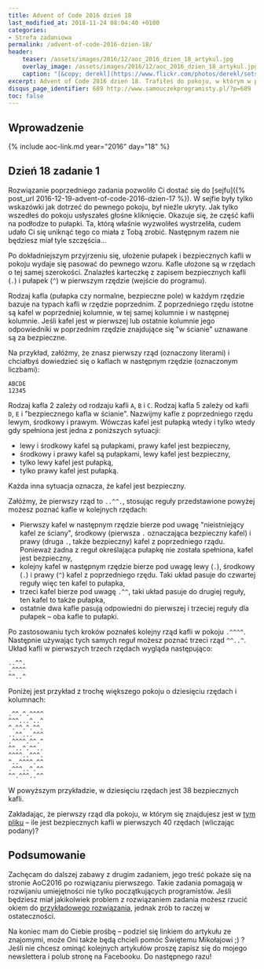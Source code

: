 ```yaml
---
title: Advent of Code 2016 dzień 18
last_modified_at: 2018-11-24 08:04:40 +0100
categories:
- Strefa zadaniowa
permalink: /advent-of-code-2016-dzien-18/
header:
    teaser: /assets/images/2016/12/aoc_2016_dzien_18_artykul.jpg
    overlay_image: /assets/images/2016/12/aoc_2016_dzien_18_artykul.jpg
    caption: "[&copy; derekl](https://www.flickr.com/photos/derekl/sets/72157649148835567)"
excerpt: Advent of Code 2016 dzień 18. Trafiłeś do pokoju, w którym w podłodze ukrytych jest sporo pułapek. Znasz algorytm według, którego układane były pułapki. Które kafle są bezpieczne?
disqus_page_identifier: 689 http://www.samouczekprogramisty.pl/?p=689
toc: false
---
```


## Wprowadzenie

{% include aoc-link.md year="2016" day="18" %}

## Dzień 18 zadanie 1

Rozwiązanie poprzedniego zadania pozwoliło Ci dostać się do [sejfu]({% post_url 2016-12-19-advent-of-code-2016-dzien-17 %}). W sejfie były tylko wskazówki jak dotrzeć do pewnego pokoju, był nieźle ukryty. Jak tylko wszedłeś do pokoju usłyszałeś głośne kliknięcie. Okazuje się, że część kafli na podłodze to pułapki. Ta, którą właśnie wyzwoliłeś wystrzeliła, cudem udało Ci się uniknąć tego co miała z Tobą zrobić. Następnym razem nie będziesz miał tyle szczęścia...

Po dokładniejszym przyjrzeniu się, ułożenie pułapek i bezpiecznych kafli w pokoju wydaje się pasować do pewnego wzoru. Kafle ułożone są w rzędach o tej samej szerokości. Znalazłeś karteczkę z zapisem bezpiecznych kafli (`.`) i pułapek (`^`) w pierwszym rzędzie (wejście do programu).

Rodzaj kafla (pułapka czy normalne, bezpieczne pole) w każdym rzędzie bazuje na typach kafli w rzędzie poprzednim. Z poprzedniego rzędu istotne są kafel w poprzedniej kolumnie, w tej samej kolumnie i w następnej kolumnie. Jeśli kafel jest w pierwszej lub ostatnie kolumnie jego odpowiedniki w poprzednim rzędzie znajdujące się "w ścianie" uznawane są za bezpieczne.

Na przykład, załóżmy, że znasz pierwszy rząd (oznaczony literami) i chciałbyś dowiedzieć się o kaflach w następnym rzędzie (oznaczonym liczbami):

    ABCDE
    12345

Rodzaj kafla 2 zależy od rodzaju kafli `A`, `B` i `C`. Rodzaj kafla 5 zależy od kafli `D`, `E` i "bezpiecznego kafla w ścianie". Nazwijmy kafle z poprzedniego rzędu lewym, środkowy i prawym. Wówczas kafel jest pułapką wtedy i tylko wtedy gdy spełniona jest jedna z poniższych sytuacji:
- lewy i środkowy kafel są pułapkami, prawy kafel jest bezpieczny,
- środkowy i prawy kafel są pułapkami, lewy kafel jest bezpieczny,
- tylko lewy kafel jest pułapką,
- tylko prawy kafel jest pułapką.

Każda inna sytuacja oznacza, że kafel jest bezpieczny.

Załóżmy, że pierwszy rząd to `..^^.`, stosując reguły przedstawione powyżej możesz poznać kafle w kolejnych rzędach:

- Pierwszy kafel w następnym rzędzie bierze pod uwagę "nieistniejący kafel ze ściany", środkowy (pierwsza `.` oznaczająca bezpieczny kafel) i prawy (druga `.`, także bezpieczny) kafel z poprzedniego rządu. Ponieważ żadna z reguł określająca pułapkę nie została spełniona, kafel jest bezpieczny,
- kolejny kafel w następnym rzędzie bierze pod uwagę lewy (`.`), środkowy (`.`) i prawy (`^`) kafel z poprzedniego rzędu. Taki układ pasuje do czwartej reguły więc ten kafel to pułapka,
- trzeci kafel bierze pod uwagę `.^^`, taki układ pasuje do drugiej reguły, ten kafel to także pułapka,
- ostatnie dwa kafle pasują odpowiedni do pierwszej i trzeciej reguły dla pułapek – oba kafle to pułapki.

Po zastosowaniu tych kroków poznałeś kolejny rząd kafli w pokoju `.^^^^`. Następnie używając tych samych reguł możesz poznać trzeci rząd `^^..^`. Układ kafli w pierwszych trzech rzędach wygląda następująco:

    ..^^.
    .^^^^
    ^^..^

Poniżej jest przykład z trochę większego pokoju o dziesięciu rzędach i kolumnach:

    .^^.^.^^^^
    ^^^...^..^
    ^.^^.^.^^.
    ..^^...^^^
    .^^^^.^^.^
    ^^..^.^^..
    ^^^^..^^^.
    ^..^^^^.^^
    .^^^..^.^^
    ^^.^^^..^^

W powyższym przykładzie, w dziesięciu rzędach jest 38 bezpiecznych kafli.

Zakładając, że pierwszy rząd dla pokoju, w którym się znajdujesz jest w [tym pliku](https://raw.githubusercontent.com/SamouczekProgramisty/StrefaZadaniowaSamouka/master/05_aoc_2016/src/test/resources/day18_input.txt) – ile jest bezpiecznych kafli w pierwszych 40 rzędach (wliczając podany)?

## Podsumowanie

Zachęcam do dalszej zabawy z drugim zadaniem, jego treść pokaże się na stronie AoC2016 po rozwiązaniu pierwszego. Takie zadania pomagają w rozwijaniu umiejętności nie tylko początkujących programistów. Jeśli będziesz miał jakikolwiek problem z rozwiązaniem zadania możesz rzucić okiem do [przykładowego rozwiązania](https://github.com/SamouczekProgramisty/StrefaZadaniowaSamouka/tree/master/05_aoc_2016/src/main/java/pl/samouczekprogramisty/szs/aoc2016/day18), jednak zrób to raczej w ostateczności.

Na koniec mam do Ciebie prośbę – podziel się linkiem do artykułu ze znajomymi, może Oni także będą chcieli pomóc Świętemu Mikołajowi ;) ? Jeśli nie chcesz ominąć kolejnych artykułów proszę zapisz się do mojego newslettera i polub stronę na Facebooku. Do następnego razu!
